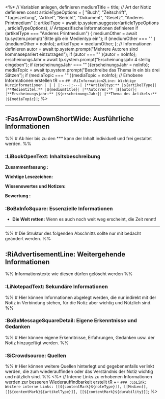 <%* 
// Variablen anlegen, definieren
mediumTitle = title;
// Art der Notiz definieren
const articleTypeOptions = [
	"Buch",
	"Zeitschrift",
	"Tageszeitung",
	"Artikel",
	"Bericht",
	"Dokument",
	"Gesetz",
	"Anderes Printmedium"
	];
artikelType = await tp.system.suggester(articleTypeOptions , articleTypeOptions);
// Artspezifische Informationen definieren
if (artikelType === "Anderes Printmedium") {
	mediumOther = await tp.system.prompt("Bitte gib ein Medientyp ein");
	if (mediumOther === "" ){mediumOther = noInfo};
	artikelType = mediumOther;
};
// Informationen definieren
autor = await tp.system.prompt("Mehrere Autoren sind kommasepariert einzutragen");
if (autor === "" ){autor = noInfo};
erscheinungsJahr = await tp.system.prompt("Erscheinungsjahr 4 stellig eingeben");
if (erscheinungsJahr === "" ){erscheinungsJahr = noInfo};
mediaTopic = await tp.system.prompt("Beschreibe das Thema in ein bis drei Sätzen");
if (mediaTopic === "" ){mediaTopic = noInfo};
// Erhobene Informationen erstellen
tR += `## :RiInformation2Line: Wichtige Kurzinformationen
| | |
|:---|:---|
|**Artikeltyp:** |${artikelType}|
|**Medientitel:** |${mediumTitle}|
|**Autor/en:** |${autor}|
|**Erscheinungsjahr:** |${erscheinungsJahr}|
|**Thema des Artikels:** |${mediaTopic}|`;
%>

***
## :FasArrowDownShortWide: Ausführliche Informationen
%% # Ab hier bis zu den *** kann der Inhalt individuell und frei gestaltet werden. %%

### :LiBookOpenText: Inhaltsbeschreibung
**Zusammenfassung :**

**Wichtige Lesezeichen:** 

**Wissenswertes und Notizen:**

**Bewertung :** 

### :BoBxInfoSquare: Essenzielle Informationen
- **Die Welt retten:** Wenn es auch noch weit weg erscheint, die Zeit rennt!


***
%% # Die Struktur des folgenden Abschnitts sollte nur mit bedacht geändert werden. %%
## :RiAdvertisementLine: Weitergehende Informationen
%% Informationstexte wie diesen dürfen gelöscht werden %%

### :LiNotepadText: Sekundäre Informationen
%% # Hier können Informationen abgelegt werden, die nur indirekt mit der Notiz in Verbindung stehen, für die Notiz aber wichtig und Nützlich sind. %%


### :BoBxMessageSquareDetail: Eigene Erkenntnisse und Gedanken
%% # Hier können eigene Erkenntnisse, Erfahrungen, Gedanken usw. der Notiz hinzugefügt werden. %%


### :SiCrowdsource: Quellen
%% # Hier können weitere Quellen hinterlegt und gegebenenfalls verlinkt werden, die zum wiederauffinden oder das Verständnis der Notiz wichtig und nützlich sind. %%
<%* 
// Interne Links zu erhobenen Informationen werden zur besseren Wiederauffindbarkeit erstellt
tR += `### :CoLink: Weitere interne Links:
[[${contentMark}${noteType}]], [[Medien]], [[${contentMark}${artikelType}]], [[${contentMark}${durability}]]`;
%>
